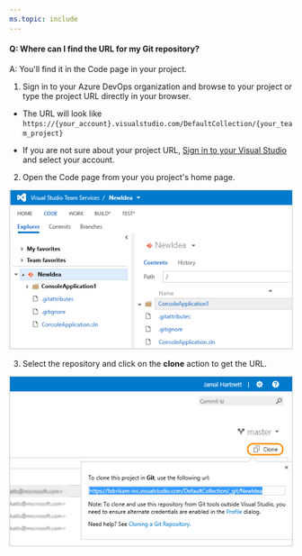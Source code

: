 ```yaml
---
ms.topic: include
---
```


#### Q: Where can I find the URL for my Git repository?

A: You'll find it in the Code page in your project.

1. Sign in to your Azure DevOps organization and browse to your project or type the project URL directly in your browser. 

* The URL will look like ```https://{your_account}.visualstudio.com/DefaultCollection/{your_team_project}```

* If you are not sure about your project URL, [Sign in to your Visual Studio](http://go.microsoft.com/fwlink/?LinkID=309329) and select your account.

2. Open the Code page from your you project's home page.   

 ![Project home page, code explorer](_img/code-explorer.png)   

3. Select the repository and click on the **clone** action to get the URL.   

 ![Project home page, code explorer, clone selected to show the URL](_img/clone-url.png)

